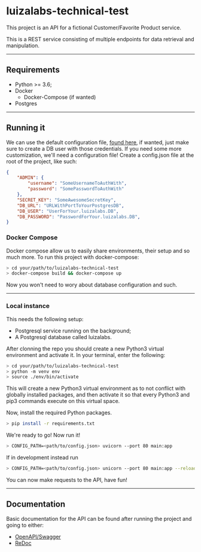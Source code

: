 # luizalabs-technical-test

This project is an API for a fictional Customer/Favorite Product service.

This is a REST service consisting of multiple endpoints for data retrieval and manipulation.

---

## Requirements

- Python >= 3.6;
- Docker
  - Docker-Compose (if wanted)
- Postgres

---

## Running it

We can use the default configuration file, [found here](app/config.py), if wanted, just make sure to create a DB user with those credentials.
If you need some more customization, we'll need a configuration file!
Create a config.json file at the root of the project, like such:

```json
{
    "ADMIN": {
        "username": "SomeUsernameToAuthWith",
        "password": "SomePasswordToAuthWith"
    },
    "SECRET_KEY": "SomeAwesomeSecretKey",
    "DB_URL": "URLWithPortToYourPostgresDB",
    "DB_USER": "UserForYour.luizalabs.DB",
    "DB_PASSWORD": "PasswordForYour.luizalabs.DB",
}
```

### Docker Compose

Docker compose allow us to easily share environments, their setup and so much more. To run this project with docker-compose:

```sh
> cd your/path/to/luizalabs-technical-test
> docker-compose build && docker-compose up
```

Now you won't need to wory about database configuration and such.

---

### Local instance

This needs the following setup:

- Postgresql service running on the background;
- A Postgresql database called luizalabs.

After clonning the repo you should create a new Python3 virtual environment and activate it. In your terminal, enter the following:

```sh
> cd your/path/to/luizalabs-technical-test
> python -m venv env
> source ./env/bin/activate
```

This will create a new Python3 virtual environment as to not conflict with globally installed packages, and then activate it so that every Python3 and pip3 commands execute on this virtual space.
 
Now, install the required Python packages.

```sh
> pip install -r requirements.txt
```

We're ready to go! Now run it!

```sh
> CONFIG_PATH=<path/to/config.json> uvicorn --port 80 main:app
```

If in development instead run

```sh
> CONFIG_PATH=<path/to/config.json> unicorn --port 80 main:app --reload
```

You can now make requests to the API, have fun!

---

## Documentation

Basic documentation for the API can be found after running the project and going to either:

- [OpenAPI/Swagger](http://localhost:80/docs)
- [ReDoc](http://localhost:80/redoc)
